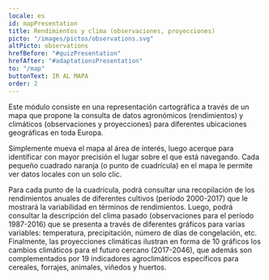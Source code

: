 ```yaml
---
locale: es
id: mapPresentation
title: Rendimientos y clima (observaciones, proyecciones)
picto: "/images/pictos/observations.svg"
altPicto: observations
hrefBefore: "#quizPresentation"
hrefAfter: "#adaptationsPresentation"
to: "/map"
buttonText: IR AL MAPA
order: 2
---
```


Este módulo consiste en una representación cartográfica a través de un mapa que propone la consulta de datos agronómicos (rendimientos) y climáticos (observaciones y proyecciones) para diferentes ubicaciones geográficas en toda Europa.

Simplemente mueva el mapa al área de interés, luego acerque para identificar con mayor precisión el lugar sobre el que está navegando. Cada pequeño cuadrado naranja (o punto de cuadrícula) en el mapa le permite ver datos locales con un solo clic.

Para cada punto de la cuadrícula, podrá consultar una recopilación de los rendimientos anuales de diferentes cultivos (período 2000-2017) que le mostrará la variabilidad en términos de rendimientos. Luego, podrá consultar la descripción del clima pasado (observaciones para el período 1987-2016) que se presenta a través de diferentes gráficos para varias variables: temperatura, precipitación, número de días de congelación, etc. Finalmente, las proyecciones climáticas ilustran en forma de 10 gráficos los cambios climáticos para el futuro cercano (2017-2046), que además son complementados por 19 indicadores agroclimáticos específicos para cereales, forrajes, animales, viñedos y huertos.
